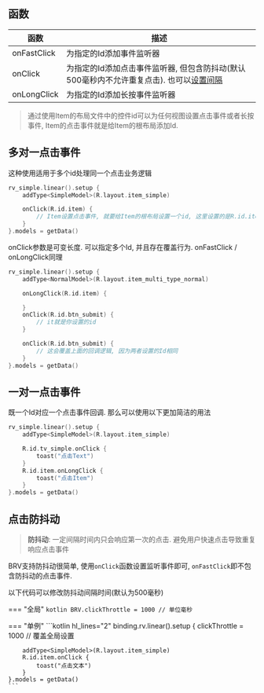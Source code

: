 ## 函数

| 函数 | 描述 |
|-|-|
| onFastClick | 为指定的Id添加事件监听器 |
| onClick | 为指定的Id添加点击事件监听器, 但包含防抖动(默认500毫秒内不允许重复点击). 也可以[设置间隔](#_4) |
| onLongClick | 为指定的Id添加长按事件监听器 |

> 通过使用Item的布局文件中的控件id可以为任何视图设置点击事件或者长按事件, Item的点击事件就是给Item的根布局添加Id.

## 多对一点击事件

这种使用适用于多个id处理同一个点击业务逻辑

```kotlin
rv_simple.linear().setup {
    addType<SimpleModel>(R.layout.item_simple)

    onClick(R.id.item) {
        // Item设置点击事件, 就要给Item的根布局设置一个id, 这里设置的是R.id.item
    }
}.models = getData()
```

onClick参数是可变长度. 可以指定多个Id, 并且存在覆盖行为.  onFastClick / onLongClick同理

```kotlin
rv_simple.linear().setup {
    addType<NormalModel>(R.layout.item_multi_type_normal)

    onLongClick(R.id.item) {

    }
    onClick(R.id.btn_submit) {
        // it就是你设置的id
    }

    onClick(R.id.btn_submit) {
        // 这会覆盖上面的回调逻辑, 因为两者设置的Id相同
    }
}.models = getData()
```

## 一对一点击事件

既一个Id对应一个点击事件回调. 那么可以使用以下更加简洁的用法

```kotlin
rv_simple.linear().setup {
    addType<SimpleModel>(R.layout.item_simple)

    R.id.tv_simple.onClick {
        toast("点击Text")
    }
    R.id.item.onLongClick {
        toast("点击Item")
    }
}.models = getData()
```

## 点击防抖动

> **防抖动**: 一定间隔时间内只会响应第一次的点击. 避免用户快速点击导致重复响应点击事件

BRV支持防抖动很简单, 使用`onClick`函数设置监听事件即可, `onFastClick`即不包含防抖动的点击事件.

以下代码可以修改防抖动间隔时间(默认为500毫秒)

=== "全局"
    ```kotlin
    BRV.clickThrottle = 1000 // 单位毫秒
    ```

=== "单例"
    ```kotlin hl_lines="2"
    binding.rv.linear().setup {
        clickThrottle = 1000 // 覆盖全局设置

        addType<SimpleModel>(R.layout.item_simple)
        R.id.item.onClick {
            toast("点击文本")
        }
    }.models = getData()
    ```